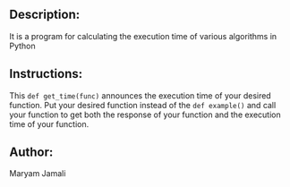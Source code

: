 ## Description:
It is a program for calculating the execution time of various algorithms in Python
## Instructions:
This ```def get_time(func)``` announces the execution time of your desired function. Put your desired function instead of the ```def example()``` and call your function to get both the response of your function and the execution time of your function.

## Author:
Maryam Jamali
